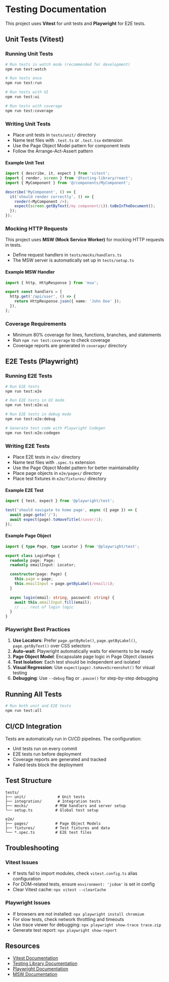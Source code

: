 # Testing Documentation

This project uses **Vitest** for unit tests and **Playwright** for E2E tests.

## Unit Tests (Vitest)

### Running Unit Tests

```bash
# Run tests in watch mode (recommended for development)
npm run test:watch

# Run tests once
npm run test:run

# Run tests with UI
npm run test:ui

# Run tests with coverage
npm run test:coverage
```

### Writing Unit Tests

- Place unit tests in `tests/unit/` directory
- Name test files with `.test.ts` or `.test.tsx` extension
- Use the Page Object Model pattern for component tests
- Follow the Arrange-Act-Assert pattern

#### Example Unit Test

```typescript
import { describe, it, expect } from 'vitest';
import { render, screen } from '@testing-library/react';
import { MyComponent } from '@/components/MyComponent';

describe('MyComponent', () => {
  it('should render correctly', () => {
    render(<MyComponent />);
    expect(screen.getByText(/my component/i)).toBeInTheDocument();
  });
});
```

### Mocking HTTP Requests

This project uses **MSW (Mock Service Worker)** for mocking HTTP requests in tests.

- Define request handlers in `tests/mocks/handlers.ts`
- The MSW server is automatically set up in `tests/setup.ts`

#### Example MSW Handler

```typescript
import { http, HttpResponse } from 'msw';

export const handlers = [
  http.get('/api/user', () => {
    return HttpResponse.json({ name: 'John Doe' });
  }),
];
```

### Coverage Requirements

- Minimum 80% coverage for lines, functions, branches, and statements
- Run `npm run test:coverage` to check coverage
- Coverage reports are generated in `coverage/` directory

## E2E Tests (Playwright)

### Running E2E Tests

```bash
# Run E2E tests
npm run test:e2e

# Run E2E tests in UI mode
npm run test:e2e:ui

# Run E2E tests in debug mode
npm run test:e2e:debug

# Generate test code with Playwright Codegen
npm run test:e2e:codegen
```

### Writing E2E Tests

- Place E2E tests in `e2e/` directory
- Name test files with `.spec.ts` extension
- Use the Page Object Model pattern for better maintainability
- Place page objects in `e2e/pages/` directory
- Place test fixtures in `e2e/fixtures/` directory

#### Example E2E Test

```typescript
import { test, expect } from '@playwright/test';

test('should navigate to home page', async ({ page }) => {
  await page.goto('/');
  await expect(page).toHaveTitle(/savor/i);
});
```

#### Example Page Object

```typescript
import { type Page, type Locator } from '@playwright/test';

export class LoginPage {
  readonly page: Page;
  readonly emailInput: Locator;

  constructor(page: Page) {
    this.page = page;
    this.emailInput = page.getByLabel(/email/i);
  }

  async login(email: string, password: string) {
    await this.emailInput.fill(email);
    // ... rest of login logic
  }
}
```

### Playwright Best Practices

1. **Use Locators**: Prefer `page.getByRole()`, `page.getByLabel()`, `page.getByText()` over CSS selectors
2. **Auto-wait**: Playwright automatically waits for elements to be ready
3. **Page Object Model**: Encapsulate page logic in Page Object classes
4. **Test Isolation**: Each test should be independent and isolated
5. **Visual Regression**: Use `expect(page).toHaveScreenshot()` for visual testing
6. **Debugging**: Use `--debug` flag or `.pause()` for step-by-step debugging

## Running All Tests

```bash
# Run both unit and E2E tests
npm run test:all
```

## CI/CD Integration

Tests are automatically run in CI/CD pipelines. The configuration:

- Unit tests run on every commit
- E2E tests run before deployment
- Coverage reports are generated and tracked
- Failed tests block the deployment

## Test Structure

```
tests/
├── unit/              # Unit tests
├── integration/       # Integration tests
├── mocks/            # MSW handlers and server setup
└── setup.ts          # Global test setup

e2e/
├── pages/            # Page Object Models
├── fixtures/         # Test fixtures and data
└── *.spec.ts         # E2E test files
```

## Troubleshooting

### Vitest Issues

- If tests fail to import modules, check `vitest.config.ts` alias configuration
- For DOM-related tests, ensure `environment: 'jsdom'` is set in config
- Clear Vitest cache: `npx vitest --clearCache`

### Playwright Issues

- If browsers are not installed: `npx playwright install chromium`
- For slow tests, check network throttling and timeouts
- Use trace viewer for debugging: `npx playwright show-trace trace.zip`
- Generate test report: `npx playwright show-report`

## Resources

- [Vitest Documentation](https://vitest.dev/)
- [Testing Library Documentation](https://testing-library.com/)
- [Playwright Documentation](https://playwright.dev/)
- [MSW Documentation](https://mswjs.io/)
